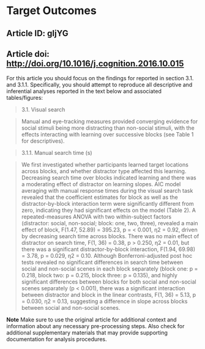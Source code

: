 # Target Outcomes
## Article ID: gIjYG
## Article doi: http://doi.org/10.1016/j.cognition.2016.10.015

For this article you should focus on the findings for reported in section 3.1. and 3.1.1.  Specifically, you should attempt to reproduce all descriptive and inferential analyses reported in the text below and associated tables/figures:

> 3.1. Visual search

> Manual and eye-tracking measures provided converging evidence for social stimuli being more distracting than non-social stimuli, with the effects interacting with learning over successive blocks (see Table 1 for descriptives).

> 3.1.1. Manual search time (s)

> We first investigated whether participants learned target locations across blocks, and whether distractor type affected this learning. Decreasing search time over blocks indicated learning and there was a moderating effect of distractor on learning slopes. AIC model averaging with manual response times during the visual search task revealed that the coefficient estimates for block as well as the distractor-by-block interaction term were significantly different from zero, indicating they had significant effects on the model (Table 2). A repeated-measures ANOVA with two within-subject factors (distractor: social, non-social; block: one, two, three), revealed a main effect of block, F(1.47, 52.89) = 395.23, p = < 0.001, η2 = 0.92, driven by decreasing search time across blocks. There was no main effect of distractor on search time, F(1, 36) = 0.38, p > 0.250, η2 = 0.01, but there was a significant distractor-by-block interaction, F(1.94, 69.98) = 3.78, p = 0.029, η2 = 0.10. Although Bonferroni-adjusted post hoc tests revealed no significant differences in search time between social and non-social scenes in each block separately (block one: p = 0.218, block two: p = 0.215, block three: p = 0.135), and highly significant differences between blocks for both social and non-social scenes separately (p < 0.001), there was a significant interaction between distractor and block in the linear contrasts, F(1, 36) = 5.13, p = 0.030, η2 = 0.13, suggesting a difference in slope across blocks between social and non-social scenes.

**Note**
Make sure to use the original article for additional context and information about any necessary pre-processing steps. Also check for additional supplementary materials that may provide supporting documentation for analysis procedures.
